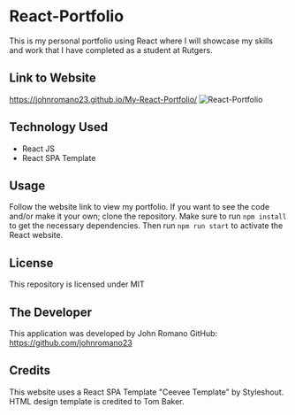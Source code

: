 # React-Portfolio
This is my personal portfolio using React where I will showcase my skills and work that I have completed as a student at Rutgers.
## Link to Website 
https://johnromano23.github.io/My-React-Portfolio/
![React-Portfolio](https://user-images.githubusercontent.com/63254285/85949180-4b819980-b923-11ea-9067-3349d232d480.png)
## Technology Used
* React JS
* React SPA Template
## Usage
Follow the website link to view my portfolio. If you want to see the code and/or make it your own; clone the repository.
Make sure to run `npm install` to get the necessary dependencies. Then run `npm run start` to activate the React website. 
## License
This repository is licensed under MIT
## The Developer
This application was developed by John Romano GitHub: https://github.com/johnromano23
## Credits
This website uses a React SPA Template "Ceevee Template" by Styleshout.
HTML design template is credited to Tom Baker.
